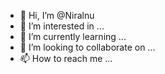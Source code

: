 - 👋 Hi, I’m @Niralnu
- 👀 I’m interested in ...
- 🌱 I’m currently learning ...
- 💞️ I’m looking to collaborate on ...
- 📫 How to reach me ...

<!---
Niralnu/Niralnu is a ✨ special ✨ repository because its `README.md` (this file) appears on your GitHub profile.
You can click the Preview link to take a look at your changes.
--->
